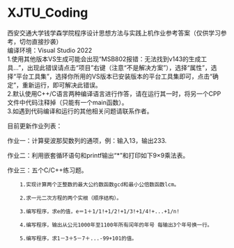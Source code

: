 # XJTU_Coding
西安交通大学钱学森学院程序设计思想方法与实践上机作业参考答案（仅供学习参考，切勿直接抄袭）  
编译环境：Visual Studio 2022   
1.使用其他版本VS生成可能会出现“MSB802报错：无法找到v143的生成工具...”，出现此错误请点击“项目”右键（注意“不是解决方案”），选择“属性”，选择“平台工具集”，选择你所用的VS版本已安装版本的平台工具集即可，点击“确定”，重新运行，即可解决此错误。  
2.默认使用C++/C语言两种编译语言进行作答，请在运行其一时，将另一个CPP文件中代码注释掉（只能有一个main函数）。  
3.如遇到代码编译和运行的其他相关问题请联系作者。  
    
目前更新作业列表：  

  作业一：计算斐波那契数列的通项，例：输入13，输出233.  
  
  作业二：利用嵌套循环语句和printf输出“*”和打印如下9×9乘法表。  
  
  作业三：五个C/C++练习题。  
  
        1.实现计算两个正整数的最大公约数函数gcd和最小公倍数函数lcm。    
        
        2.求一元二次方程的两个实根（顺序结构）。    
        
        3.编写程序，求e的值，e＝1＋1/1!+1/2!+1/3!+1/4!+...+1/n!   
        
        4.编写程序，输出从公元1000年至1100年所有闰年的年号 每输出3个年号换一行。   
        
        5.编写程序，求1－3＋5－7＋...-99+101的值。    
        
